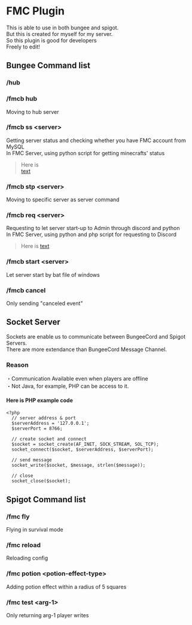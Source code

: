 # FMC Plugin
This is able to use in both bungee and spigot.<br>
But this is created for myself for my server.<br>
So this plugin is good for developers<br>
Freely to edit!<br>
## Bungee Command list
### /hub
### /fmcb hub
Moving to hub server<br>
### /fmcb ss \<server\>
Getting server status and checking whether you have FMC account from MySQL<br>
In FMC Server, using python script for getting minecrafts' status<br>
>Here is<br>
[text](https://github.com/bella2391/Mine_Status)<br>
### /fmcb stp \<server\>
Moving to specific server as server command
### /fmcb req \<server\>
Requesting to let server start-up to Admin through discord and python<br>
In FMC Server, using python and php script for requesting to Discord<br>
>Here is 
[text](https://github.com/bella2391/Discord_Button)
### /fmcb start \<server\>
Let server start by bat file of windows
### /fmcb cancel
Only sending "canceled event"
## Socket Server
Sockets are enable us to communicate between BungeeCord and Spigot Servers.<br>
There are more extendance than BungeeCord Message Channel.
### Reason
・Communication Available even when players are offline<br>
・Not Java, for example, PHP can be access to it.<br>
#### Here is PHP example code
```
<?php
  // server address & port
  $serverAddress = '127.0.0.1';
  $serverPort = 8766;

  // create socket and connect
  $socket = socket_create(AF_INET, SOCK_STREAM, SOL_TCP);
  socket_connect($socket, $serverAddress, $serverPort);

  // send message
  socket_write($socket, $message, strlen($message));

  // close
  socket_close($socket);
```
## Spigot Command list
### /fmc fly
Flying in survival mode
### /fmc reload
Reloading config
### /fmc potion \<potion-effect-type\>
Adding potion effect within a radius of 5 squares
### /fmc test \<arg-1\>
Only returning arg-1 player writes
